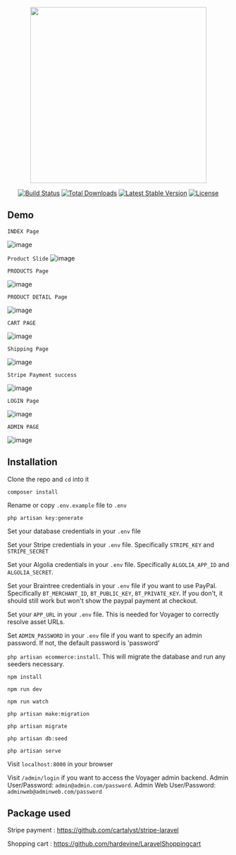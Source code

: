 <p align="center"><img src="https://res.cloudinary.com/dtfbvvkyp/image/upload/v1566331377/laravel-logolockup-cmyk-red.svg" width="400"></p>

<p align="center">
<a href="https://travis-ci.org/laravel/framework"><img src="https://travis-ci.org/laravel/framework.svg" alt="Build Status"></a>
<a href="https://packagist.org/packages/laravel/framework"><img src="https://poser.pugx.org/laravel/framework/d/total.svg" alt="Total Downloads"></a>
<a href="https://packagist.org/packages/laravel/framework"><img src="https://poser.pugx.org/laravel/framework/v/stable.svg" alt="Latest Stable Version"></a>
<a href="https://packagist.org/packages/laravel/framework"><img src="https://poser.pugx.org/laravel/framework/license.svg" alt="License"></a>
</p>

## Demo

`INDEX Page`

![image](https://user-images.githubusercontent.com/29988949/80226543-58bb9880-8601-11ea-88b9-b0c870c95f7c.png)

`Product Slide`
![image](https://user-images.githubusercontent.com/29988949/80224163-2f4d3d80-85fe-11ea-9cdb-bf67bd3dceb6.png)

`PRODUCTS Page`

![image](https://user-images.githubusercontent.com/29988949/80225185-93bccc80-85ff-11ea-80e4-dc129aecc335.png)

`PRODUCT DETAIL Page`

![image](https://user-images.githubusercontent.com/29988949/80225662-34ab8780-8600-11ea-9dce-11e7ecf75ffd.png)

`CART PAGE`

![image](https://user-images.githubusercontent.com/29988949/80226203-e8ad1280-8600-11ea-81be-24419271e6ee.png)

`Shipping Page`

![image](https://user-images.githubusercontent.com/29988949/80250312-6df7ed80-8628-11ea-8faf-9ec7541c51c6.png)

`Stripe Payment success`

![image](https://user-images.githubusercontent.com/29988949/80250520-e3fc5480-8628-11ea-88af-d3b228c9a37f.png)

`LOGIN Page`

![image](https://user-images.githubusercontent.com/29988949/80223792-9c140800-85fd-11ea-995d-a39a86f7e662.png)

`ADMIN PAGE`

![image](https://user-images.githubusercontent.com/29988949/80226592-6bce6880-8601-11ea-9db3-5755162c92f5.png)







## Installation

 Clone the repo and `cd` into it

 `composer install`

 Rename or copy `.env.example` file to `.env`

 `php artisan key:generate`

 Set your database credentials in your `.env` file

 Set your Stripe credentials in your `.env` file. Specifically `STRIPE_KEY` and `STRIPE_SECRET`

 Set your Algolia credentials in your `.env` file. Specifically `ALGOLIA_APP_ID` and `ALGOLIA_SECRET`. 

 Set your Braintree credentials in your `.env` file if you want to use PayPal. Specifically `BT_MERCHANT_ID`, `BT_PUBLIC_KEY`, `BT_PRIVATE_KEY`. If you don't, it should still work but won't show the paypal payment at checkout.

 Set your `APP_URL` in your `.env` file. This is needed for Voyager to correctly resolve asset URLs.

 Set `ADMIN_PASSWORD` in your `.env` file if you want to specify an admin password. If not, the default password is 'password'

 `php artisan ecommerce:install`. This will migrate the database and run any seeders necessary. 

 `npm install`

 `npm run dev`

 `npm run watch`

 `php artisan make:migration`

 `php artisan migrate`

 `php artisan db:seed`

 `php artisan serve`

 Visit `localhost:8000` in your browser

 Visit `/admin/login` if you want to access the Voyager admin backend. Admin User/Password: `admin@admin.com/password`. Admin Web User/Password: `adminweb@adminweb.com/password`

## Package used

 Stripe payment : https://github.com/cartalyst/stripe-laravel

 Shopping cart  : https://github.com/hardevine/LaravelShoppingcart


